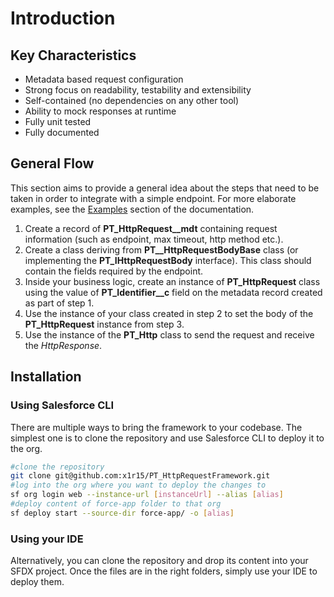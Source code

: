# Introduction

## Key Characteristics
- Metadata based request configuration
- Strong focus on readability, testability and extensibility
- Self-contained (no dependencies on any other tool)
- Ability to mock responses at runtime
- Fully unit tested
- Fully documented

## General Flow
This section aims to provide a general idea about the steps that need to be taken in order to integrate with a simple endpoint. For more elaborate examples, see the [Examples](Examples.md) section of the documentation.

1. Create a record of **PT_HttpRequest__mdt** containing request information (such as endpoint, max timeout, http method etc.).
2. Create a class deriving from **PT__HttpRequestBodyBase** class (or implementing the **PT_IHttpRequestBody** interface). This class should contain the fields required by the endpoint. 
3. Inside your business logic, create an instance of **PT_HttpRequest** class using the value of **PT_Identifier__c** field on the metadata record created as part of step 1. 
4. Use the instance of your class created in step 2 to set the body of the **PT_HttpRequest** instance from step 3. 
5. Use the instance of the **PT_Http** class to send the request and receive the _HttpResponse_. 

## Installation
### Using Salesforce CLI
There are multiple ways to bring the framework to your codebase. The simplest one is to clone the repository and use Salesforce CLI to deploy it to the org. 
```bash
#clone the repository
git clone git@github.com:x1r15/PT_HttpRequestFramework.git 
#log into the org where you want to deploy the changes to
sf org login web --instance-url [instanceUrl] --alias [alias] 
#deploy content of force-app folder to that org
sf deploy start --source-dir force-app/ -o [alias]
```
### Using your IDE
Alternatively, you can clone the repository and drop its content into your SFDX project. Once the files are in the right folders, simply use your IDE to deploy them.
